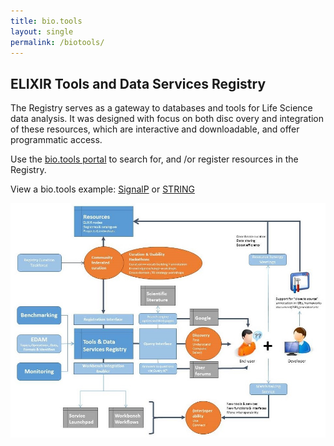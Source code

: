 ```yaml
---
title: bio.tools
layout: single
permalink: /biotools/
---
```

## ELIXIR Tools and Data Services Registry

The Registry serves as a gateway to databases and tools for Life Science data analysis. It was designed with focus on both disc
overy and integration of these resources, which are interactive and downloadable, and offer programmatic access.

Use the [bio.tools portal](https://bio.tools/) to search for, and /or register resources in the Registry.

View a bio.tools example: [SignalP](https://bio.tools/signalp) or [STRING](https://bio.tools/string)

![Registry Workflow](/assets/RegistryWorkflow.png)
